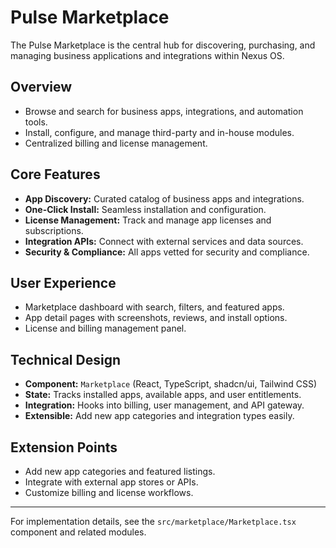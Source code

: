 # Pulse Marketplace

The Pulse Marketplace is the central hub for discovering, purchasing, and managing business applications and integrations within Nexus OS.

## Overview
- Browse and search for business apps, integrations, and automation tools.
- Install, configure, and manage third-party and in-house modules.
- Centralized billing and license management.

## Core Features
- **App Discovery:** Curated catalog of business apps and integrations.
- **One-Click Install:** Seamless installation and configuration.
- **License Management:** Track and manage app licenses and subscriptions.
- **Integration APIs:** Connect with external services and data sources.
- **Security & Compliance:** All apps vetted for security and compliance.

## User Experience
- Marketplace dashboard with search, filters, and featured apps.
- App detail pages with screenshots, reviews, and install options.
- License and billing management panel.

## Technical Design
- **Component:** `Marketplace` (React, TypeScript, shadcn/ui, Tailwind CSS)
- **State:** Tracks installed apps, available apps, and user entitlements.
- **Integration:** Hooks into billing, user management, and API gateway.
- **Extensible:** Add new app categories and integration types easily.

## Extension Points
- Add new app categories and featured listings.
- Integrate with external app stores or APIs.
- Customize billing and license workflows.

---

For implementation details, see the `src/marketplace/Marketplace.tsx` component and related modules. 
